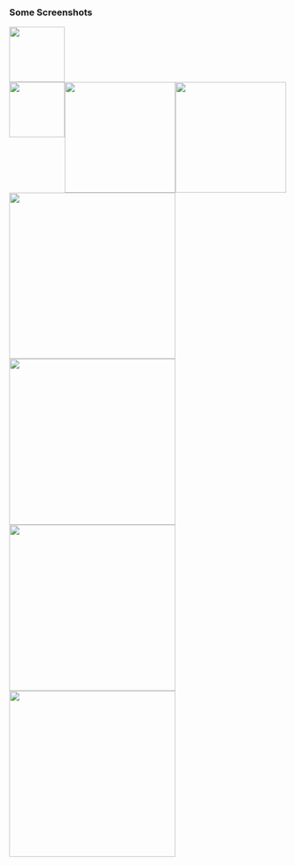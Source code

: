 <p><h3>Some Screenshots</h3></p>
<div>
  <img src="https://user-images.githubusercontent.com/50882771/93527449-83aedc00-f956-11ea-826b-8c99c6cc7e97.png" width=100 height=100> 
  </div>
  <div style="float:left;">
<img src="https://user-images.githubusercontent.com/50882771/93528883-ac37d580-f958-11ea-9cd3-8615c98257b3.png" width=100 height=100>
  </div>
  <div style="float:left;" >
<img src="https://user-images.githubusercontent.com/50882771/93529834-36cd0480-f95a-11ea-88e9-61da700660a0.png" width=200 height=200></div>
<div style="float:left;" >
<img src="https://user-images.githubusercontent.com/50882771/93530008-827fae00-f95a-11ea-976e-b79eec43c11f.png" width=200 height=200>
</div>
<div style="float:left;" >
<img src="https://user-images.githubusercontent.com/50882771/93530121-ab07a800-f95a-11ea-8efc-b0902fa2f053.png" width=300 height=300></div>
<div style="float:left;" >
<img src="https://user-images.githubusercontent.com/50882771/93530225-d5f1fc00-f95a-11ea-9483-40a9df52fc41.png" width=300 height=300></div>
<div style="float:left;" >
<img src="https://user-images.githubusercontent.com/50882771/93530317-fc179c00-f95a-11ea-9b59-9ad034c761ee.png" width=300 height=300></div>
<div style="float:left;" >
<img src="https://user-images.githubusercontent.com/50882771/93530513-4e58bd00-f95b-11ea-9060-a71175c8f1ab.png" width=300 height=300></div>
